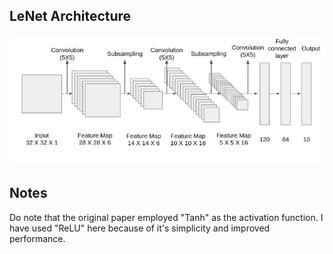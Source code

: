 ## LeNet Architecture

![](LeNet-Architecture-1.png)


## Notes

Do note that the original paper employed "Tanh" as the activation function. I have used "ReLU" here because of it's simplicity and improved performance.
